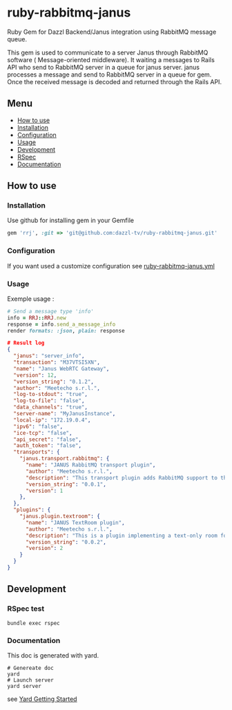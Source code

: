 # ruby-rabbitmq-janus
Ruby Gem for Dazzl Backend/Janus integration using RabbitMQ message queue.

This gem is used to communicate to a server Janus through RabbitMQ software (
Message-oriented middleware). It waiting a messages to Rails API who send to RabbitMQ
server in a queue for janus server. janus processes a message and send to RabbitMQ server
in a queue for gem. Once the received message is decoded and returned through the Rails API.

## Menu
* [How to use](#how-to-use)
 * [Installation](#installation)
 * [Configuration](#configuration)
 * [Usage](#usage)
* [Development](#development)
 * [RSpec](#rspec-test)
 * [Documentation](#documentation)

## How to use

### Installation

Use github for installing gem in your Gemfile
```ruby
gem 'rrj', :git => 'git@github.com:dazzl-tv/ruby-rabbitmq-janus.git'
```

### Configuration

If you want used a customize configuration see [ruby-rabbitmq-janus.yml](config/default.yml)

### Usage

Exemple usage :
```ruby
# Send a message type 'info'
info = RRJ::RRJ.new
response = info.send_a_message_info
render formats: :json, plain: response
```

```json
# Result log
{
  "janus": "server_info",
  "transaction": "M37VTSI5XN",
  "name": "Janus WebRTC Gateway",
  "version": 12,
  "version_string": "0.1.2",
  "author": "Meetecho s.r.l.",
  "log-to-stdout": "true",
  "log-to-file": "false",
  "data_channels": "true",
  "server-name": "MyJanusInstance",
  "local-ip": "172.19.0.4",
  "ipv6": "false",
  "ice-tcp": "false",
  "api_secret": "false",
  "auth_token": "false",
  "transports": {
    "janus.transport.rabbitmq": {
      "name": "JANUS RabbitMQ transport plugin",
      "author": "Meetecho s.r.l.",
      "description": "This transport plugin adds RabbitMQ support to the Janus API via rabbitmq-c.",
      "version_string": "0.0.1",
      "version": 1
    },
  },
  "plugins": {
    "janus.plugin.textroom": {
      "name": "JANUS TextRoom plugin",
      "author": "Meetecho s.r.l.",
      "description": "This is a plugin implementing a text-only room for Janus, using DataChannels.",
      "version_string": "0.0.2",
      "version": 2
    }
  }
}
```

## Development
### RSpec test

```linux
bundle exec rspec
```

### Documentation

This doc is generated with yard.

```
# Genereate doc
yard
# Launch server
yard server
```

see [Yard Getting Started](http://www.rubydoc.info/gems/yard/file/docs/GettingStarted.md)
